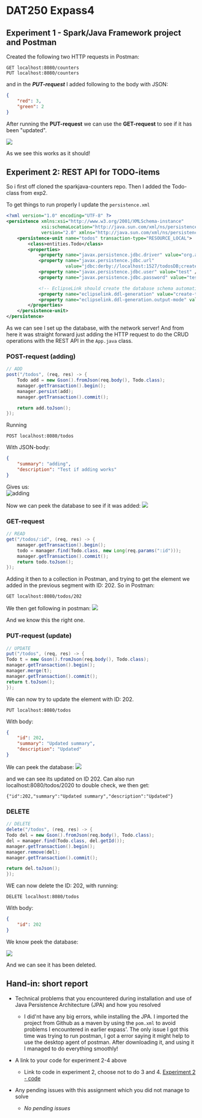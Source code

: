 # DAT250 Expass4

## Experiment 1 - Spark/Java Framework project and Postman

Created the following two HTTP requests in Postman:

```HTTP
GET localhost:8080/counters
PUT localhost:8080/counters
```
and in the ***PUT-request*** I added following to the body with JSON: 

```JSON
{
    "red": 3,
    "green": 2
}
```

After running the **PUT-request** we can use the **GET-request** to see if it has been "updated". 

![](img/Postman.PNG)

As we see this works as it should! 

## Experiment 2: REST API for TODO-items
So i first off cloned the sparkjava-counters repo. Then I added the Todo-class from exp2. 

To get things to run properly I update the ```persistence.xml```

```xml
<?xml version="1.0" encoding="UTF-8" ?>
<persistence xmlns:xsi="http://www.w3.org/2001/XMLSchema-instance"
             xsi:schemaLocation="http://java.sun.com/xml/ns/persistence http://java.sun.com/xml/ns/persistence/persistence_2_0.xsd"
             version="2.0" xmlns="http://java.sun.com/xml/ns/persistence">
    <persistence-unit name="todos" transaction-type="RESOURCE_LOCAL">
        <class>entities.Todo</class>
        <properties>
            <property name="javax.persistence.jdbc.driver" value="org.apache.derby.jdbc.ClientDriver" />
            <property name="javax.persistence.jdbc.url"
                      value="jdbc:derby://localhost:1527/todosDB;create=true;"/>
            <property name="javax.persistence.jdbc.user" value="test" />
            <property name="javax.persistence.jdbc.password" value="test" />

            <!-- EclipseLink should create the database schema automatically -->
            <property name="eclipselink.ddl-generation" value="create-tables" />
            <property name="eclipselink.ddl-generation.output-mode" value="database" />
        </properties>
    </persistence-unit>
</persistence>
```

As we can see I set up the database, with the network server! And from here it was straight forward just adding the HTTP request to do the CRUD operations with the REST API in the ```App.java``` class.

### POST-request (adding)
```java
// ADD
post("/todos", (req, res) -> {
	Todo add = new Gson().fromJson(req.body(), Todo.class);
	manager.getTransaction().begin();
	manager.persist(add);
	manager.getTransaction().commit();

	return add.toJson();
});
```
Running 
```
POST localhost:8080/todos
```

With JSON-body:

```json
{
    "summary": "adding",
    "description": "Test if adding works"
}
```

Gives us:  
![adding](img/add.PNG)

Now we can peek the database to see if it was added: 
![](img/addDB.PNG)


### GET-request 
```java
// READ
get("/todos/:id", (req, res) -> {
	manager.getTransaction().begin();
	todo = manager.find(Todo.class, new Long(req.params(":id")));
	manager.getTransaction().commit();
	return todo.toJson();
});
```

Adding it then to a collection in Postman, and trying to get the element we added in the previous segment with ID: 202. So in Postman: 

```
GET localhost:8080/todos/202
```
We then get following in postman:
![](img/get.PNG)

And we know this the right one. 

### PUT-request (update)

```java
// UPDATE
put("/todos", (req, res) -> {
Todo t = new Gson().fromJson(req.body(), Todo.class);
manager.getTransaction().begin();
manager.merge(t);
manager.getTransaction().commit();
return t.toJson();
});
```
We can now try to update the element with ID: 202.

```
PUT localhost:8080/todos
```

With body:

```json
{
    "id": 202,
    "summary": "Updated summary",
    "description": "Updated"
}
```

We can peek the database: 
![](img/updatedDB.PNG)

and we can see its updated on ID 202. Can also run localhost:8080/todos/2020 to double check, we then get: 

```
{"id":202,"summary":"Updated summary","description":"Updated"}
```

### DELETE 

```java
// DELETE
delete("/todos", (req, res) -> {
Todo del = new Gson().fromJson(req.body(), Todo.class);
del = manager.find(Todo.class, del.getId());
manager.getTransaction().begin();
manager.remove(del);
manager.getTransaction().commit();

return del.toJson();
});
```

WE can now delete the ID: 202, with running:

```
DELETE localhost:8080/todos
```

With body: 

```json
{
    "id": 202
}
```

We know peek the database: 

![](img/deleteDB.PNG)

And we can see it has been deleted. 

## Hand-in: short report
* Technical problems that you encountered during installation and use of Java Persistence Architecture (JPA) and how you resolved

    *   I did'nt have any big errors, while installing the JPA. I imported the project from Github as a maven by using the ```pom.xml``` to avoid problems I encountered in earlier expass'. The only issue I got this time was trying to run postman, I got a error saying it might help to use the desktop agent of postman. After downloading it, and using it I managed to do everything smoothly! 



* A link to your code for experiment 2-4 above

    * Link to code in experiment 2, choose not to do 3 and 4. [Experiment 2 - code](https://github.com/ImGoze/DAT250H20/tree/master/expass4/dat250-sparkjava-counter/counters/counters)

* Any pending issues with this assignment which you did not manage to solve

    * *No pending issues*